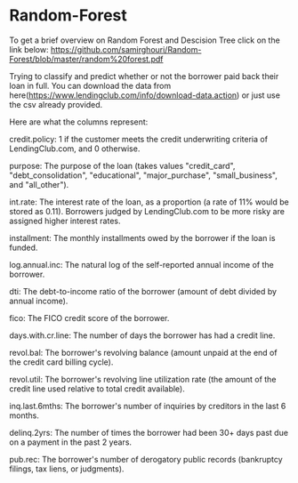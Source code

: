 # Random-Forest

To get a brief overview on Random Forest and Descision Tree click on the link  below:
https://github.com/samirghouri/Random-Forest/blob/master/random%20forest.pdf


Trying to classify and predict whether or not the borrower paid back their loan in full.
You can download the data from here(https://www.lendingclub.com/info/download-data.action) or just use the csv already provided.

Here are what the columns represent:

   credit.policy: 1 if the customer meets the credit underwriting criteria of LendingClub.com, and 0 otherwise.
   
   purpose: The purpose of the loan (takes values "credit_card", "debt_consolidation", "educational", "major_purchase", "small_business", and "all_other").
   
   int.rate: The interest rate of the loan, as a proportion (a rate of 11% would be stored as 0.11). Borrowers judged by LendingClub.com to be more risky are assigned higher interest rates.
   
   installment: The monthly installments owed by the borrower if the loan is funded.
   
   log.annual.inc: The natural log of the self-reported annual income of the borrower.
   
   dti: The debt-to-income ratio of the borrower (amount of debt divided by annual income).
   
   fico: The FICO credit score of the borrower.
   
   days.with.cr.line: The number of days the borrower has had a credit line.
   
   revol.bal: The borrower's revolving balance (amount unpaid at the end of the credit card billing cycle).
   
   revol.util: The borrower's revolving line utilization rate (the amount of the credit line used relative to total credit available).
   
   inq.last.6mths: The borrower's number of inquiries by creditors in the last 6 months.
   
   delinq.2yrs: The number of times the borrower had been 30+ days past due on a payment in the past 2 years.
   
   pub.rec: The borrower's number of derogatory public records (bankruptcy filings, tax liens, or judgments).
